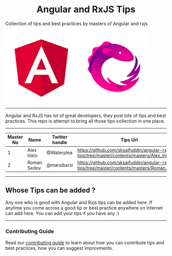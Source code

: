 <h1 align="center">Angular and RxJS Tips</h1>
Collection of tips and best practices by masters of Angular and rxjs

![](https://github.com/sksaifuddin/angular-rxjs-tips/blob/master/assets/angular-logo.png)![](https://github.com/sksaifuddin/angular-rxjs-tips/blob/master/assets/rxjs-logo.png)

<hr />
Angular and RxJS has lot of great developers, they post lots of tips and best practices. This repo is attempt to bring all those tips collection in one place.
<hr />

Master No | Name | Twitter handle | Tips Url
----------| -----|----------------|---------
1 | Alex Inkin | @Waterplea | https://github.com/sksaifuddin/angular-rxjs-tips/tree/master/contents/masters/Alex_Inkin
2 | Roman Sedov | @marsibarsi | https://github.com/sksaifuddin/angular-rxjs-tips/tree/master/contents/masters/Roman_Sedov

<hr />

## Whose Tips can be added ?

Any one who is good with Angular and Rxjs tips can be added here. If anytime you come across a good tip or best practice anywhere on Internet can add here. You can add your tips if you have any :)

<hr />

### Contributing Guide

Read our [contributing guide](/CONTRIBUTING.md) to learn about how you can contribute tips and best practices, how you can suggest improvments.

